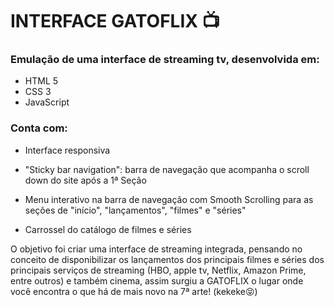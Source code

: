 # INTERFACE GATOFLIX :tv: 

### Emulação de uma interface de streaming tv, desenvolvida em:

* HTML 5
* CSS 3
* JavaScript

### Conta com:

* Interface responsiva

* "Sticky bar navigation": barra de navegação que acompanha o scroll down do site após a 1ª Seção
* Menu interativo na barra de navegação com Smooth Scrolling para as seções de "início", "lançamentos", "filmes" e "séries"

* Carrossel do catálogo de filmes e séries



O objetivo foi criar uma interface de streaming integrada, pensando no conceito de disponibilizar os lançamentos dos principais filmes e séries dos principais serviços de streaming (HBO, apple tv, Netflix, Amazon Prime, entre outros) e também cinema, assim surgiu a GATOFLIX o lugar onde você encontra o que há de mais novo na 7ª arte! (kekeke:stuck_out_tongue_closed_eyes:)



